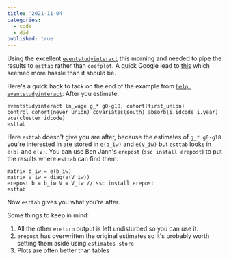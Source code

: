 ```yaml
---
title: '2021-11-04'
categories:
  - code
  - did
published: true
---
```


Using the excellent [`eventstudyinteract`](https://github.com/lsun20/EventStudyInteract) this morning and needed to pipe the results to `esttab` rather than `coefplot`.
A quick Google lead to [this](https://twitter.com/MaraPadillaR/status/1450547203169263623) which seemed more hassle than it should be.

Here's a quick hack to tack on the end of the example from [`help eventstudyinteract`]():
After you estimate:

```
eventstudyinteract ln_wage g_* g0-g18, cohort(first_union) control_cohort(never_union) covariates(south) absorb(i.idcode i.year) vce(cluster idcode)
esttab
```
Here `esttab` doesn't give you are after, because the estimates of `g_* g0-g18` you're interested in are stored in `e(b_iw)` and `e(V_iw)` but `esttab` looks in `e(b)` and `e(V)`.
You can use Ben Jann's `erepost` (`ssc install erepost`) to put the results where `esttab` can find them:

```
matrix b_iw = e(b_iw)
matrix V_iw = diag(e(V_iw))
erepost b = b_iw V = V_iw // ssc install erepost
esttab
```

Now `esttab` gives you what you're after.

Some things to keep in mind:
1. All the other `ereturn` output is left undisturbed so you can use it.
2. `erepost` has overwritten the original estimates so it's probably worth setting them aside using `estimates store`
3. Plots are often better than tables
